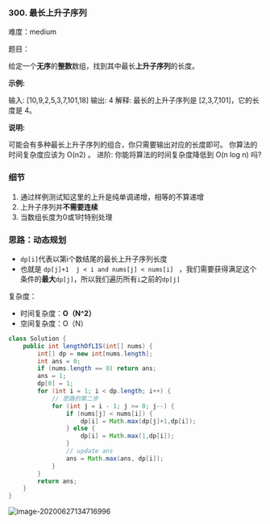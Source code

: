### 300. 最长上升子序列

难度：medium

题目：

给定一个**无序**的**整数**数组，找到其中最长**上升子序列**的长度。

**示例:**

输入: [10,9,2,5,3,7,101,18]
输出: 4 
解释: 最长的上升子序列是 [2,3,7,101]，它的长度是 4。

**说明:**

可能会有多种最长上升子序列的组合，你只需要输出对应的长度即可。
你算法的时间复杂度应该为 O(n2) 。
进阶: 你能将算法的时间复杂度降低到 O(n log n) 吗?



### 细节

1. 通过样例测试知这里的上升是纯单调递增，相等的不算递增
2. 上升子序列并**不需要连续**
3. 当数组长度为0或1时特别处理

### 思路：动态规划

- `dp[i]`代表以第i个数结尾的最长上升子序列长度
- 也就是 `dp[j]+1  j < i and nums[j] < nums[i] `  ，我们需要获得满足这个条件的**最大**`dp[j]`，所以我们遍历所有`i`之前的`dp[j]`



复杂度：

- 时间复杂度：**O（N^2）**
- 空间复杂度：O（N）

```java
class Solution {
    public int lengthOfLIS(int[] nums) {
        int[] dp = new int[nums.length];
        int ans = 0;
        if (nums.length == 0) return ans;
        ans = 1;
        dp[0] = 1;
        for (int i = 1; i < dp.length; i++) {
            // 思路的第二步
            for (int j = i - 1; j >= 0; j--) {
                if (nums[j] < nums[i]) {
                    dp[i] = Math.max(dp[j]+1,dp[i]);
                } else {
                    dp[i] = Math.max(1,dp[i]);
                }
                // update ans
                ans = Math.max(ans, dp[i]);
            }
        }
        return ans;
    }
}
```

![image-20200627134716996](C:\Users\chen\AppData\Roaming\Typora\typora-user-images\image-20200627134716996.png)

